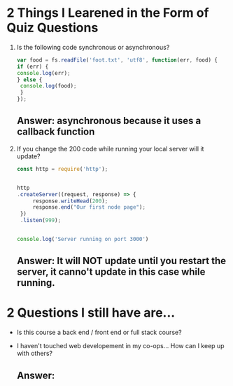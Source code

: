 # 2 Things I Learened in the Form of Quiz Questions

1. Is the following code synchronous or asynchronous?

   ```js
   var food = fs.readFile('foot.txt', 'utf8', function(err, food) {
   if (err) {
   console.log(err);
   } else {
    console.log(food);
    }
   });
   ```
    
   ## Answer: asynchronous because it uses a callback function
  
1. If you change the 200 code while running your local server will it update?
  
   ```js
   const http = require('http');


   http
   .createServer((request, response) => {
        response.writeHead(200);
        response.end("Our first node page");
    })
    .listen(999);


   console.log('Server running on port 3000')
   ```
   
   ## Answer: It will NOT update until you restart the server, it canno't update in this case while running.

# 2 Questions I still have are...

* Is this course a back end / front end or full stack course?

* I haven't touched web developement in my co-ops... How can I keep up with others?

   ## Answer:

